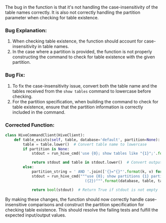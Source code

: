 The bug in the function is that it's not handling the case-insensitivity of the table names correctly. It is also not correctly handling the partition parameter when checking for table existence.

### Bug Explanation:
1. When checking table existence, the function should account for case-insensitivity in table names.
2. In the case where a partition is provided, the function is not properly constructing the command to check for table existence with the given partition.

### Bug Fix:
1. To fix the case-insensitivity issue, convert both the table name and the tables received from the `show tables` command to lowercase before checking.
2. For the partition specification, when building the command to check for table existence, ensure that the partition information is correctly included in the command.

### Corrected Function:
```python
class HiveCommandClient(HiveClient):
    def table_exists(self, table, database='default', partition=None):
        table = table.lower()  # Convert table name to lowercase
        if partition is None:
            stdout = run_hive_cmd('use {0}; show tables like "{1}";'.format(database, table))

            return stdout and table in stdout.lower()  # Convert output and table name to lowercase for case-insensitive comparison
        else:
            partition_string = ' AND '.join(['{}="{}"'.format(k, v) for k, v in partition.items()])
            stdout = run_hive_cmd("""use {0}; show partitions {1} partition
                                    ({2})""".format(database, table, table, partition_string))

            return bool(stdout)  # Return True if stdout is not empty
```

By making these changes, the function should now correctly handle case-insensitive comparisons and construct the partition specification for checking table existence. This should resolve the failing tests and fulfill the expected input/output values.